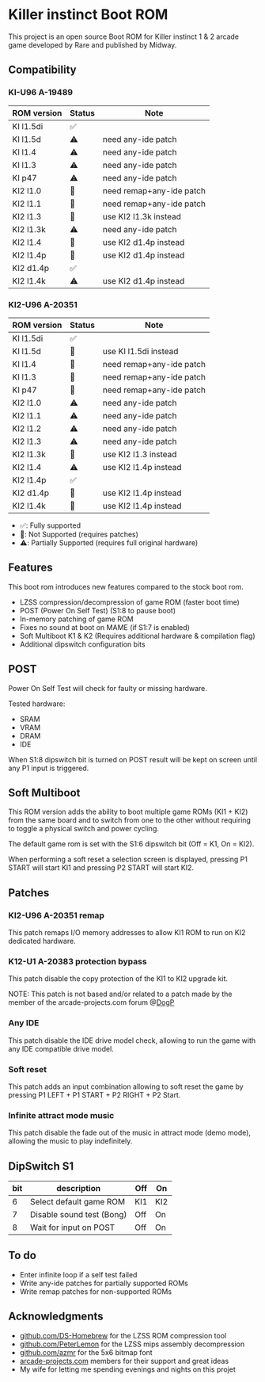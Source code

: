 # Killer instinct Boot ROM

This project is an open source Boot ROM for Killer instinct 1 & 2 arcade game developed by Rare and published by Midway.

## Compatibility

### KI-U96 A-19489

| ROM version | Status             | Note                     |
| ----------- | ------------------ | ------------------------ |
| KI l1.5di   | :white_check_mark: |                          |
| KI l1.5d    | :warning:          | need any-ide patch       |
| KI l1.4     | :warning:          | need any-ide patch       |
| KI l1.3     | :warning:          | need any-ide patch       |
| KI p47      | :warning:          | need any-ide patch       |
| KI2 l1.0    | :no_entry_sign:    | need remap+any-ide patch |
| KI2 l1.1    | :no_entry_sign:    | need remap+any-ide patch |
| KI2 l1.3    | :no_entry_sign:    | use KI2 l1.3k instead    |
| KI2 l1.3k   | :warning:          | need any-ide patch       |
| KI2 l1.4    | :no_entry_sign:    | use KI2 d1.4p instead    |
| KI2 l1.4p   | :no_entry_sign:    | use KI2 d1.4p instead    |
| KI2 d1.4p   | :white_check_mark: |                          |
| KI2 l1.4k   | :warning:          | use KI2 d1.4p instead    |

### KI2-U96 A-20351

| ROM version | Status             | Note                     |
| ----------- | ------------------ | ------------------------ |
| KI l1.5di   | :white_check_mark: |                          |
| KI l1.5d    | :no_entry_sign:    | use KI l1.5di instead    |
| KI l1.4     | :no_entry_sign:    | need remap+any-ide patch |
| KI l1.3     | :no_entry_sign:    | need remap+any-ide patch |
| KI p47      | :no_entry_sign:    | need remap+any-ide patch |
| KI2 l1.0    | :warning:          | need any-ide patch       |
| KI2 l1.1    | :warning:          | need any-ide patch       |
| KI2 l1.2    | :warning:          | need any-ide patch       |
| KI2 l1.3    | :warning:          | need any-ide patch       |
| KI2 l1.3k   | :no_entry_sign:    | use KI2 l1.3 instead     |
| KI2 l1.4    | :warning:          | use KI2 l1.4p instead    |
| KI2 l1.4p   | :white_check_mark: |                          |
| KI2 d1.4p   | :no_entry_sign:    | use KI2 l1.4p instead    |
| KI2 l1.4k   | :no_entry_sign:    | use KI2 l1.4p instead    |

- :white_check_mark:: Fully supported
- :no_entry_sign:: Not Supported (requires patches)
- :warning:: Partially Supported (requires full original hardware)

## Features

This boot rom introduces new features compared to the stock boot rom.

- LZSS compression/decompression of game ROM (faster boot time)
- POST (Power On Self Test) (S1:8 to pause boot)
- In-memory patching of game ROM
- Fixes no sound at boot on MAME (if S1:7 is enabled)
- Soft Multiboot K1 & K2 (Requires additional hardware & compilation flag)
- Additional dipswitch configuration bits

## POST

Power On Self Test will check for faulty or missing hardware.

Tested hardware:
- SRAM
- VRAM
- DRAM
- IDE

When S1:8 dipswitch bit is turned on POST result will be kept on screen until any P1 input is triggered.

## Soft Multiboot

This ROM version adds the ability to boot multiple game ROMs (KI1 + KI2) from the same board and to switch from one to the other without requiring to toggle a physical switch and power cycling.

The default game rom is set with the S1:6 dipswitch bit (Off = K1, On = KI2).

When performing a soft reset a selection screen is displayed, pressing P1 START will start KI1
and pressing P2 START will start KI2.

## Patches

### KI2-U96 A-20351 remap

This patch remaps I/O memory addresses to allow KI1 ROM to run on KI2 dedicated hardware.

### K12-U1 A-20383 protection bypass

This patch disable the copy protection of the KI1 to KI2 upgrade kit.

NOTE: This patch is not based and/or related to a patch made by the member of the arcade-projects.com forum @[DogP](https://www.arcade-projects.com/members/dogp.2487/)

### Any IDE

This patch disable the IDE drive model check, allowing to run the game with any IDE compatible drive model.

### Soft reset

This patch adds an input combination allowing to soft reset the game by pressing
P1 LEFT + P1 START + P2 RIGHT + P2 Start.

### Infinite attract mode music

This patch disable the fade out of the music in attract mode (demo mode), allowing the music to play indefinitely.

## DipSwitch S1

| bit | description               | Off | On  |
| --- | ------------------------- | --- | --  |
| 6   | Select default game ROM   | KI1 | KI2 |
| 7   | Disable sound test (Bong) | Off | On  |
| 8   | Wait for input on POST    | Off | On  |

## To do

- Enter infinite loop if a self test failed
- Write any-ide patches for partially supported ROMs
- Write remap patches for non-supported ROMs

## Acknowledgments

- [github.com/DS-Homebrew](https://github.com/DS-Homebrew/nds-bootstrap/blob/master/lzss.c) for the LZSS ROM compression tool
- [github.com/PeterLemon](https://github.com/PeterLemon/N64/blob/master/Compress/LZ77/LZ77Decode/LZ77Decode.asm) for the LZSS mips assembly decompression
- [github.com/azmr](https://github.com/azmr/blit-fonts/blob/master/src/blit32_glyphs.h) for the 5x6 bitmap font
- [arcade-projects.com](https://www.arcade-projects.com/) members for their support and great ideas
- My wife for letting me spending evenings and nights on this projet
